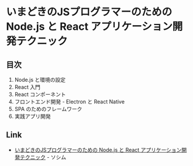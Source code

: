 # いまどきのJSプログラマーのための Node.js と React アプリケーション開発テクニック

## 目次
1. Node.js と環境の設定
2. React 入門
3. React コンポーネント
4. フロントエンド開発 - Electron と React Native
5. SPA のためのフレームワーク
6. 実践アプリ開発

## Link
- [いまどきのJSプログラマーのための Node.js と React アプリケーション開発テクニック](http://www.socym.co.jp/book/1114) - ソシム
